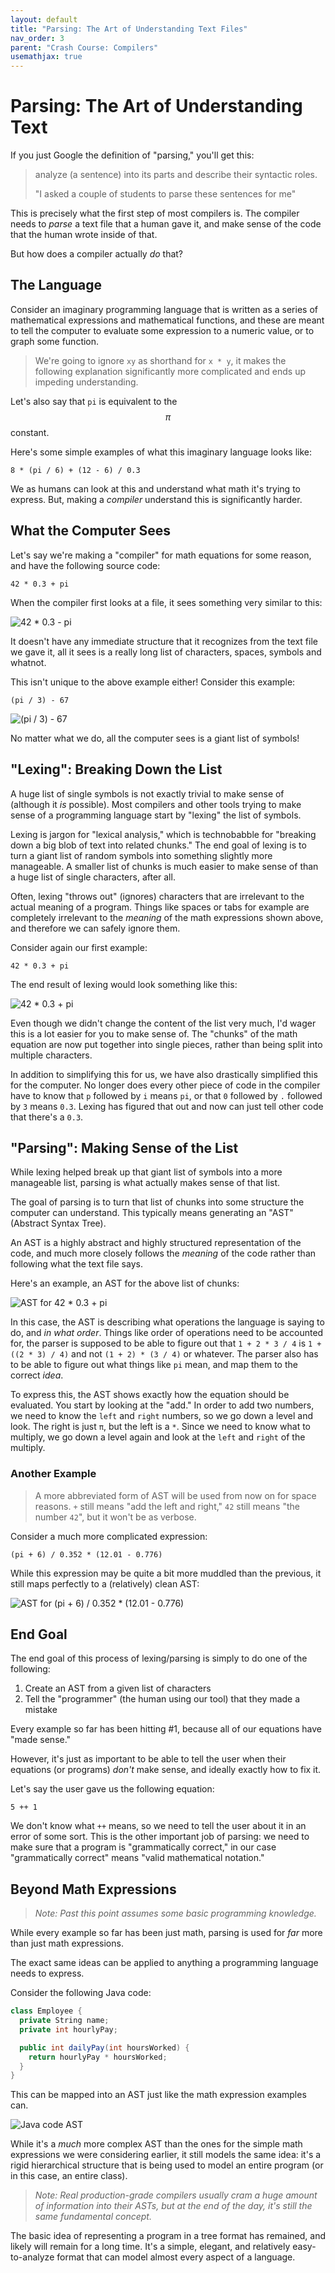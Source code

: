 ```yaml
---
layout: default
title: "Parsing: The Art of Understanding Text Files"
nav_order: 3
parent: "Crash Course: Compilers"
usemathjax: true
---
```


# Parsing: The Art of Understanding Text
If you just Google the definition of "parsing," you'll get this:

> analyze (a sentence) into its parts and describe their syntactic roles.
> 
> "I asked a couple of students to parse these sentences for me"

This is precisely what the first step of most compilers is. The compiler needs to *parse* a text file that a human gave it, and make sense of the code that the human wrote inside of that. 

But how does a compiler actually *do* that? 

## The Language
Consider an imaginary programming language that is written as a series of mathematical expressions and mathematical functions, and these are meant to tell the computer to evaluate some expression to a numeric value, or to graph some function. 

> We're going to ignore `xy` as shorthand for `x * y`, it makes the following explanation significantly more complicated and ends up impeding understanding. 

Let's also say that `pi` is equivalent to the $$ \pi $$ constant.

Here's some simple examples of what this imaginary language looks like: 

~~~
8 * (pi / 6) + (12 - 6) / 0.3
~~~

We as humans can look at this and understand what math it's trying to express. But, making a *compiler* understand this is significantly harder. 

## What the Computer Sees

Let's say we're making a "compiler" for math equations for some reason, and have the following source code:

~~~
42 * 0.3 + pi
~~~

When the compiler first looks at a file, it sees something very similar to this:

![42 * 0.3 - pi](../assets/images/crash-course/parsing/parsing-1.png)

It doesn't have any immediate structure that it recognizes from the text file we gave it, all it sees is a really long list of characters, spaces, symbols and whatnot. 

This isn't unique to the above example either! Consider this example:

~~~
(pi / 3) - 67
~~~

![(pi / 3) - 67](../assets/images/crash-course/parsing/parsing-2.png)

No matter what we do, all the computer sees is a giant list of symbols! 

## "Lexing": Breaking Down the List
A huge list of single symbols is not exactly trivial to make sense of (although it *is* possible). Most compilers and other tools trying to make sense of a programming language start by "lexing" the list of symbols.

Lexing is jargon for "lexical analysis," which is technobabble for "breaking down a big blob of text into related chunks." The end goal of lexing is to turn a giant list of random symbols into something slightly more manageable. A smaller list of chunks is much easier to make sense of than a huge list of single characters, after all. 

Often, lexing "throws out" (ignores) characters that are irrelevant to the actual meaning of a program. Things like spaces or tabs for example are completely irrelevant to the *meaning* of the math expressions shown above, and therefore we can safely ignore them. 


Consider again our first example:

~~~
42 * 0.3 + pi
~~~

The end result of lexing would look something like this:

![42 * 0.3 + pi](../assets/images/crash-course/parsing/parsing-3.png)

Even though we didn't change the content of the list very much, I'd wager this is a lot easier for you
to make sense of. The "chunks" of the math equation are now put together into single pieces, rather than
being split into multiple characters. 

In addition to simplifying this for us, we have also drastically simplified this for the computer. No longer does every other piece of code in the compiler have to know that `p` followed by `i` means `pi`, or that `0` followed by `.` followed by `3`  means `0.3`. Lexing has figured that out and now can just tell other code that there's a `0.3`. 

## "Parsing": Making Sense of the List
While lexing helped break up that giant list of symbols into a more manageable list, parsing is what actually makes sense of that list. 

The goal of parsing is to turn that list of chunks into some structure the computer can understand. This typically means generating an "AST" (Abstract Syntax Tree). 

An AST is a highly abstract and highly structured representation of the code, and much more closely follows the *meaning* of the code rather than following what the text file says. 

Here's an example, an AST for the above list of chunks:

![AST for 42 * 0.3 + pi](../assets/images/crash-course/parsing/ast-1.png)

In this case, the AST is describing what operations the language is saying to do, and *in what order*. Things like order of operations need to be accounted for, the parser is supposed to be able to figure out that `1 + 2 * 3 / 4` is `1 + ((2 * 3) / 4)` and not `(1 + 2) * (3 / 4)` or whatever. The parser also has to be able to figure out what things like `pi` mean, and map them to the correct *idea*.

To express this, the AST shows exactly how the equation should be evaluated. You start by looking at the "add." In order to add two numbers, we need to know the `left` and `right` numbers, 
so we go down a level and look. The right is just `π`, but the
left is a `*`. Since we need to know what to multiply, we go down a level again and look at the `left` and `right` of the multiply.

### Another Example
> A more abbreviated form of AST will be used from now on for space reasons. `+` still means "add the left and right," `42` still means "the number `42`", but it won't be as verbose.

Consider a much more complicated expression:

~~~
(pi + 6) / 0.352 * (12.01 - 0.776)
~~~

While this expression may be quite a bit more muddled than the previous, it still maps perfectly to a (relatively) clean AST:

![AST for (pi + 6) / 0.352 * (12.01 - 0.776)](../assets/images/crash-course/parsing/ast-2.png)

## End Goal

The end goal of this process of lexing/parsing is simply to do one of the following:

1. Create an AST from a given list of characters
2. Tell the "programmer" (the human using our tool) that they made a mistake

Every example so far has been hitting #1, because all of our equations have "made sense."

However, it's just as important to be able to tell the user when their equations (or programs)
*don't* make sense, and ideally exactly how to fix it. 

Let's say the user gave us the following equation:

~~~
5 ++ 1
~~~

We don't know what `++` means, so we need to tell the user about it in an error of some sort. This 
is the other important job of parsing: we need to make sure that a program is "grammatically correct,"
in our case "grammatically correct" means "valid mathematical notation."

## Beyond Math Expressions

> *Note: Past this point assumes some basic programming knowledge.*

While every example so far has been just math, parsing is used for *far* more than just math expressions. 

The exact same ideas can be applied to anything a programming language needs to express. 

Consider the following Java code:

~~~ cs
class Employee {
  private String name;
  private int hourlyPay;

  public int dailyPay(int hoursWorked) {
    return hourlyPay * hoursWorked;  
  }
}
~~~

This can be mapped into an AST just like the math expression examples can. 

![Java code AST](../assets/images/crash-course/parsing/ast-3.png)

While it's a *much* more complex AST than the ones for the simple math expressions
we were considering earlier, it still models the same idea: it's a rigid hierarchical
structure that is being used to model an entire program (or in this case, an entire class).

> *Note: Real production-grade compilers usually cram a huge amount of information into their ASTs, but* 
> *at the end of the day, it's still the same fundamental concept.*

The basic idea of representing a program in a tree format has remained, and likely
will remain for a long time. It's a simple, elegant, and relatively easy-to-analyze
format that can model almost every aspect of a language.